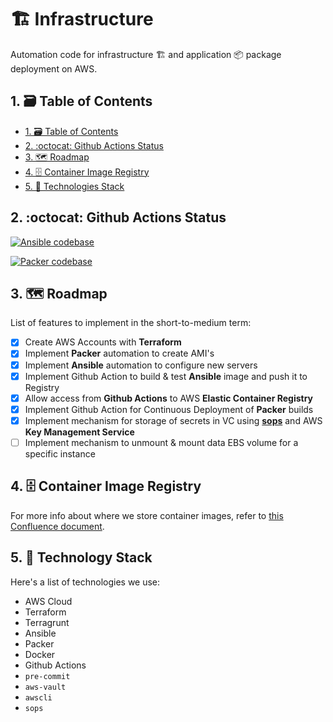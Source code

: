 # 🏗️ Infrastructure

Automation code for infrastructure 🏗️ and application 📦 package deployment on AWS.

## 1. 🗃️ Table of Contents

- [1. 🗃️ Table of Contents](#1-️-table-of-contents)
- [2. :octocat: Github Actions Status](#2-octocat-github-actions-status)
- [3. 🗺️ Roadmap](#3-️-roadmap)
- [4. 🗄️ Container Image Registry](#4-️-container-image-registry)
- [5. 🤖 Technologies Stack](#5--technologies-stack)

## 2. :octocat: Github Actions Status

[![Ansible codebase](https://github.com/daze-events/infrastructure/actions/workflows/ansible.yml/badge.svg)](https://github.com/daze-events/infrastructure/actions/workflows/ansible.yml)

[![Packer codebase](https://github.com/daze-events/infrastructure/actions/workflows/packer.yml/badge.svg)](https://github.com/daze-events/infrastructure/actions/workflows/packer.yml)

## 3. 🗺️ Roadmap

List of features to implement in the short-to-medium term:

- [x] Create AWS Accounts with **Terraform**
- [x] Implement **Packer** automation to create AMI's
- [x] Implement **Ansible** automation to configure new servers
- [x] Implement Github Action to build & test **Ansible** image and push it to Registry
- [x] Allow access from **Github Actions** to AWS **Elastic Container Registry**
- [x] Implement Github Action for Continuous Deployment of **Packer** builds
- [x] Implement mechanism for storage of secrets in VC using [**sops**](https://github.com/mozilla/sops) and AWS **Key Management Service**
- [ ] Implement mechanism to unmount & mount data EBS volume for a specific instance

## 4. 🗄️ Container Image Registry

For more info about where we store container images, refer to [this Confluence document](https://daze-events.atlassian.net/l/c/sq707EBu).

## 5. 🤖 Technology Stack

Here's a list of technologies we use:

- AWS Cloud
- Terraform
- Terragrunt
- Ansible
- Packer
- Docker
- Github Actions
- `pre-commit`
- `aws-vault`
- `awscli`
- `sops`
